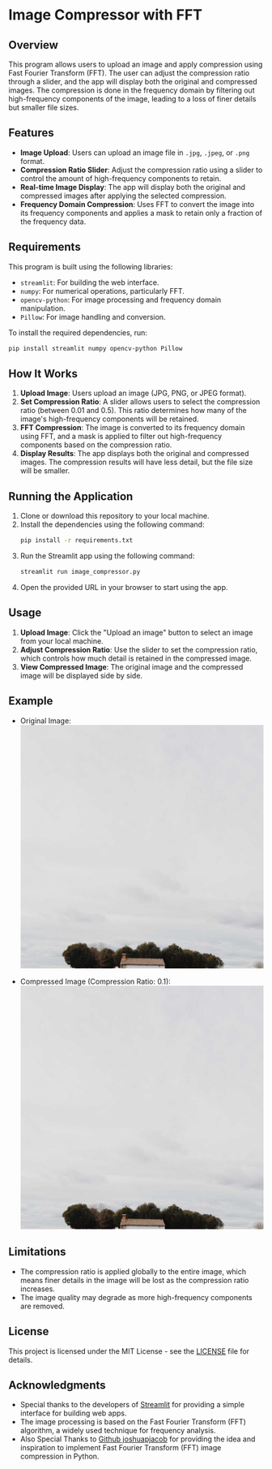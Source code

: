 # Image Compressor with FFT

## Overview

This program allows users to upload an image and apply compression using Fast Fourier Transform (FFT). The user can adjust the compression ratio through a slider, and the app will display both the original and compressed images. The compression is done in the frequency domain by filtering out high-frequency components of the image, leading to a loss of finer details but smaller file sizes.

## Features

- **Image Upload**: Users can upload an image file in `.jpg`, `.jpeg`, or `.png` format.
- **Compression Ratio Slider**: Adjust the compression ratio using a slider to control the amount of high-frequency components to retain.
- **Real-time Image Display**: The app will display both the original and compressed images after applying the selected compression.
- **Frequency Domain Compression**: Uses FFT to convert the image into its frequency components and applies a mask to retain only a fraction of the frequency data.

## Requirements

This program is built using the following libraries:
- `streamlit`: For building the web interface.
- `numpy`: For numerical operations, particularly FFT.
- `opencv-python`: For image processing and frequency domain manipulation.
- `Pillow`: For image handling and conversion.

To install the required dependencies, run:

```bash
pip install streamlit numpy opencv-python Pillow
```

## How It Works

1. **Upload Image**: Users upload an image (JPG, PNG, or JPEG format).
2. **Set Compression Ratio**: A slider allows users to select the compression ratio (between 0.01 and 0.5). This ratio determines how many of the image's high-frequency components will be retained.
3. **FFT Compression**: The image is converted to its frequency domain using FFT, and a mask is applied to filter out high-frequency components based on the compression ratio.
4. **Display Results**: The app displays both the original and compressed images. The compression results will have less detail, but the file size will be smaller.

## Running the Application

1. Clone or download this repository to your local machine.
2. Install the dependencies using the following command:
    ```bash
    pip install -r requirements.txt
    ```
3. Run the Streamlit app using the following command:
    ```bash
    streamlit run image_compressor.py
    ```
4. Open the provided URL in your browser to start using the app.

## Usage

1. **Upload Image**: Click the "Upload an image" button to select an image from your local machine.
2. **Adjust Compression Ratio**: Use the slider to set the compression ratio, which controls how much detail is retained in the compressed image.
3. **View Compressed Image**: The original image and the compressed image will be displayed side by side.

## Example

- Original Image:
  ![Original Image](img/img-1.jpg)

- Compressed Image (Compression Ratio: 0.1):
  ![Compressed Image](compressed_image/compressed_serial1.jpg)

## Limitations

- The compression ratio is applied globally to the entire image, which means finer details in the image will be lost as the compression ratio increases.
- The image quality may degrade as more high-frequency components are removed.

## License

This project is licensed under the MIT License - see the [LICENSE](LICENSE) file for details.

## Acknowledgments

- Special thanks to the developers of [Streamlit](https://streamlit.io/) for providing a simple interface for building web apps.
- The image processing is based on the Fast Fourier Transform (FFT) algorithm, a widely used technique for frequency analysis.
- Also Special Thanks to [Github joshuapjacob](https://github.com/joshuapjacob/fast-fourier-transform-image-compression) for providing the idea and inspiration to implement Fast Fourier Transform (FFT) image compression in Python.
